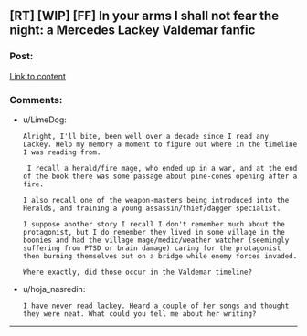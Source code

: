 ## [RT] [WIP] [FF] In your arms I shall not fear the night: a Mercedes Lackey Valdemar fanfic

### Post:

[Link to content](http://archiveofourown.org/works/13579596/chapters/31168950)

### Comments:

- u/LimeDog:
  ```
  Alright, I'll bite, been well over a decade since I read any Lackey. Help my memory a moment to figure out where in the timeline I was reading from.

   I recall a herald/fire mage, who ended up in a war, and at the end of the book there was some passage about pine-cones opening after a fire.

  I also recall one of the weapon-masters being introduced into the Heralds, and training a young assassin/thief/dagger specialist. 

  I suppose another story I recall I don't remember much about the protagonist, but I do remember they lived in some village in the boonies and had the village mage/medic/weather watcher (seemingly suffering from PTSD or brain damage) caring for the protagonist then burning themselves out on a bridge while enemy forces invaded.

  Where exactly, did those occur in the Valdemar timeline?
  ```

- u/hoja_nasredin:
  ```
  I have never read lackey. Heard a couple of her songs and thought they were neat. What could you tell me about her writing?
  ```

---

